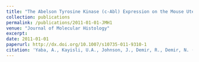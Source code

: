 ```yaml
---
title: "The Abelson Tyrosine Kinase (c-Abl) Expression on the Mouse Uterus and Placenta during Gestational Period"
collection: publications
permalink: /publications/2011-01-01-JMH1
venue: "Journal of Molecular Histology"
excerpt:
date: 2011-01-01
paperurl: http://dx.doi.org/10.1007/s10735-011-9310-1
citation: 'Yaba, A., Kayisli, U.A., Johnson, J., Demir, R., Demir, N. (2011). "The Abelson Tyrosine Kinase (c-Abl) Expression on the Mouse Uterus and Placenta during Gestational Period." <i>Journal of Molecular Histology</i>. 42, 91-6.'
---
```


